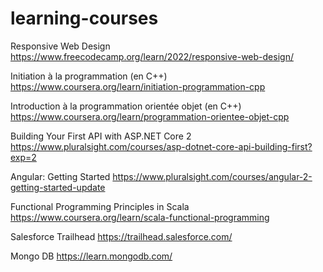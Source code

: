 # learning-courses

Responsive Web Design
https://www.freecodecamp.org/learn/2022/responsive-web-design/

Initiation à la programmation (en C++)
https://www.coursera.org/learn/initiation-programmation-cpp

Introduction à la programmation orientée objet (en C++)
https://www.coursera.org/learn/programmation-orientee-objet-cpp

Building Your First API with ASP.NET Core 2
https://www.pluralsight.com/courses/asp-dotnet-core-api-building-first?exp=2

Angular: Getting Started
https://www.pluralsight.com/courses/angular-2-getting-started-update

Functional Programming Principles in Scala
https://www.coursera.org/learn/scala-functional-programming

Salesforce Trailhead
https://trailhead.salesforce.com/

Mongo DB
https://learn.mongodb.com/

